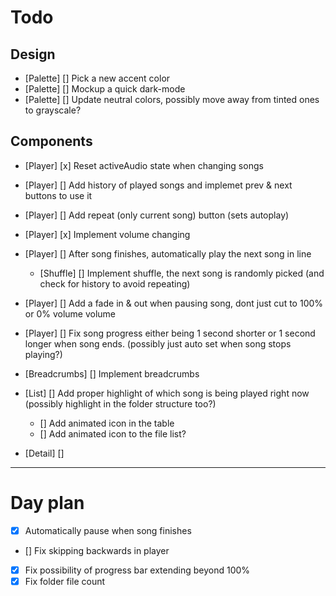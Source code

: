 # Todo

## Design

- [Palette] [] Pick a new accent color
- [Palette] [] Mockup a quick dark-mode
- [Palette] [] Update neutral colors, possibly move away from tinted ones to grayscale?

## Components

- [Player] [x]  Reset activeAudio state when changing songs
- [Player] []  Add history of played songs and implemet prev & next buttons to use it
- [Player] []  Add repeat (only current song) button (sets autoplay)
- [Player] [x]  Implement volume changing
- [Player] []  After song finishes, automatically play the next song in line
  - [Shuffle] []  Implement shuffle, the next song is randomly picked (and check for history to avoid repeating)

- [Player] []  Add a fade in & out when pausing song, dont just cut to 100% or 0% volume volume
- [Player] []  Fix song progress either being 1 second shorter or 1 second longer when song ends. (possibly just auto set when song stops playing?)

- [Breadcrumbs] []  Implement breadcrumbs

- [List] []  Add proper highlight of which song is being played right now (possibly highlight in the folder structure too?)
  - [] Add animated icon in the table
  - [] Add animated icon to the file list?

- [Detail] [] 


--------------

# Day plan

- [x] Automatically pause when song finishes
- [] Fix skipping backwards in player
- [x] Fix possibility of progress bar extending beyond 100%
- [x] Fix folder file count
